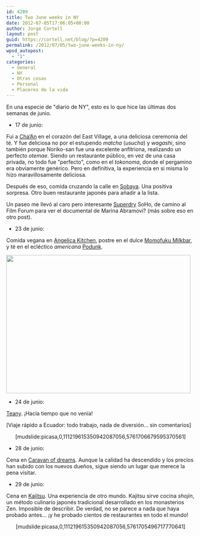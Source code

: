 ```yaml
---
id: 4209
title: Two June weeks in NY
date: 2012-07-05T17:06:05+00:00
author: Jorge Cortell
layout: post
guid: https://cortell.net/blog/?p=4209
permalink: /2012/07/05/two-june-weeks-in-ny/
wpsd_autopost:
  - "1"
categories:
  - General
  - NY
  - Otras cosas
  - Personal
  - Placeres de la vida
---
```

En una especie de "diario de NY", esto es lo que hice las últimas dos semanas de junio.

  * 17 de junio:

Fui a <a title="https://www.chaanteahouse.com/" href="https://www.chaanteahouse.com/" target="_blank">Cha‘An</a> en el corazón del East Village, a una deliciosa ceremonia del té. Y fue deliciosa no por el estupendo _matcha_ (_usucha_) y _wagashi_, sino también porque Noriko-san fue una excelente anfitriona, realizando un perfecto _otemae_. Siendo un restaurante público, en vez de una casa privada, no todo fue "perfecto", como en el _tokonoma_, donde el pergamino era obviamente genérico. Pero en definitiva, la experiencia en si misma lo hizo maravillosamente deliciosa.

Después de eso, comida cruzando la calle en <a title="https://www.sobaya-nyc.com/" href="https://www.sobaya-nyc.com/" target="_blank">Sobaya</a>. Una positiva sorpresa. Otro buen restaurante japonés para añadir a la lista.

Un paseo me llevó al caro pero interesante <a title="https://www.superdry.com/" href="https://www.superdry.com/" target="_blank">Superdry</a> SoHo, de camino al Film Forum para ver el documental de Marina Abramovi? (más sobre eso en otro post).

  * 23 de junio:

Comida vegana en <a title="https://www.angelicakitchen.com/" href="https://www.angelicakitchen.com/" target="_blank">Angelica Kitchen</a>, postre en el dulce <a title="https://milkbarstore.com/main/stores/" href="https://milkbarstore.com/main/stores/" target="_blank">Momofuku Milkbar</a>, y té en el ecléctico _americana_ <a title="https://plus.google.com/109771275799021535384/about?gl=us&hl=en" href="https://plus.google.com/109771275799021535384/about?gl=us&hl=en" target="_blank">Podunk</a>.

<img class="aligncenter" title="momofuku cookies" src="https://lh6.googleusercontent.com/-WM5K6fG_Cwg/T-YSK_4EvrI/AAAAAAAACJE/B4iJbCZaH8k/s820/20120623_145929.jpg" alt="" width="492" height="369" />

  * 24 de junio:

<a title="https://teany.com/" href="https://teany.com/" target="_blank">Teany</a>. ¡Hacía tiempo que no venía!

[Viaje rápido a Ecuador: todo trabajo, nada de diversión... sin comentarios]

<p style="text-align: center">
  [mudslide:picasa,0,111219615350942087056,5761706679595370561]
</p>

  * 28 de junio:

Cena en <a title="https://www.caravanofdreams.net/" href="https://www.caravanofdreams.net/" target="_blank">Caravan of dreams</a>. Aunque la calidad ha descendido y los precios han subido con los nuevos dueños, sigue siendo un lugar que merece la pena visitar.

  * 29 de junio:

Cena en <a title="https://kajitsunyc.com/" href="https://kajitsunyc.com/" target="_blank">Kajitsu</a>. Una experiencia de otro mundo. Kajitsu sirve cocina _shojin_, un método culinario japonés tradicional desarrollado en los monasterios Zen. Imposible de describir. De verdad, no se parece a nada que haya probado antes... ¡y he probado cientos de restaurantes en todo el mundo!

<p style="text-align: center">
  [mudslide:picasa,0,111219615350942087056,5761705496717770641]
</p>